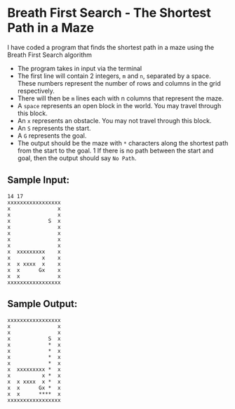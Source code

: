 # Breath First Search - The Shortest Path in a Maze

I have coded a program that finds the shortest path in a maze using the Breath First Search algorithm

* The program takes in input via the terminal 
* The first line will contain 2 integers, ```m``` and ```n```, separated by a space. These numbers represent the number of rows and columns in the grid respectively.
* There will then be ```m``` lines each with n columns that represent the maze.
* A ```space``` represents an open block in the world. You may travel through this block.
* An ```x``` represents an obstacle. You may not travel through this block.
* An ```S``` represents the start.
* A ```G``` represents the goal.
* The output should be the maze with ```*``` characters along the shortest path from the start to the goal. 1 If there is no path between the start and goal, then the output should say ```No Path```.

## Sample Input:
```
14 17
xxxxxxxxxxxxxxxxx
x               x
x               x
x            S  x
x               x
x               x
x               x
x               x
x  xxxxxxxxx    x
x          x    x
x  x xxxx  x    x
x  x      Gx    x
x  x            x
xxxxxxxxxxxxxxxxx
```

## Sample Output:
```
xxxxxxxxxxxxxxxxx
x               x
x               x
x            S  x
x            *  x
x            *  x
x            *  x
x            *  x
x  xxxxxxxxx *  x
x          x *  x
x  x xxxx  x *  x
x  x      Gx *  x
x  x      ****  x
xxxxxxxxxxxxxxxxx
```
